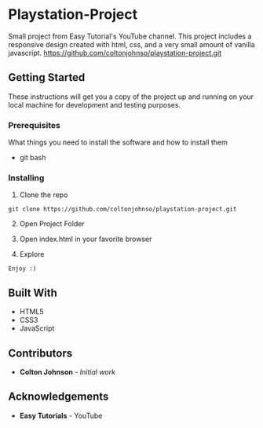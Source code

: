 # Playstation-Project
Small project from Easy Tutorial's YouTube channel. This project includes a responsive design created with html, css, and a very small amount of vanilla javascript. https://github.com/coltonjohnso/playstation-project.git

## Getting Started

These instructions will get you a copy of the project up and running on your local machine for development and testing purposes.

### Prerequisites

What things you need to install the software and how to install them

- git bash


### Installing

1. Clone the repo

```
git clone https://github.com/coltonjohnso/playstation-project.git
```

2. Open Project Folder

3. Open index.html in your favorite browser

4. Explore

```
Enjoy :)
```

## Built With

* HTML5
* CSS3
* JavaScript

## Contributors

* **Colton Johnson** - *Initial work*

## Acknowledgements

* **Easy Tutorials** - YouTube

